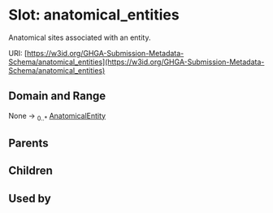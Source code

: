 
# Slot: anatomical_entities


Anatomical sites associated with an entity.

URI: [https://w3id.org/GHGA-Submission-Metadata-Schema/anatomical_entities](https://w3id.org/GHGA-Submission-Metadata-Schema/anatomical_entities)


## Domain and Range

None &#8594;  <sub>0..\*</sub> [AnatomicalEntity](AnatomicalEntity.md)

## Parents


## Children


## Used by


